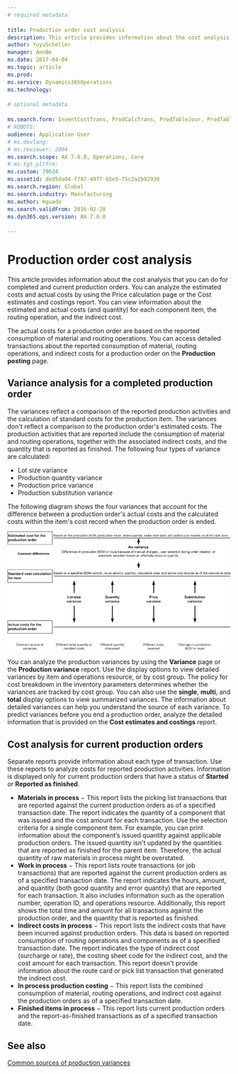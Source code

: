 ```yaml
---
# required metadata

title: Production order cost analysis
description: This article provides information about the cost analysis that you can do for completed and current production orders. You can analyze the estimated costs and actual costs by using the Price calculation page or the Cost estimates and costings report. You can view information about the estimated and actual costs (and quantity) for each component item, the routing operation, and the indirect cost.
author: YuyuScheller
manager: AnnBe
ms.date: 2017-04-04
ms.topic: article
ms.prod: 
ms.service: Dynamics365Operations
ms.technology: 

# optional metadata

ms.search.form: InventCostTrans, ProdCalcTrans, ProdTableJour, ProdTableListPage
# ROBOTS: 
audience: Application User
# ms.devlang: 
# ms.reviewer: 2094
ms.search.scope: AX 7.0.0, Operations, Core
# ms.tgt_pltfrm: 
ms.custom: 79634
ms.assetid: ded5da04-f787-49f7-b5e5-75c2a2b92930
ms.search.region: Global
ms.search.industry: Manufacturing
ms.author: mguada
ms.search.validFrom: 2016-02-28
ms.dyn365.ops.version: AX 7.0.0

---
```


# Production order cost analysis

This article provides information about the cost analysis that you can do for completed and current production orders. You can analyze the estimated costs and actual costs by using the Price calculation page or the Cost estimates and costings report. You can view information about the estimated and actual costs (and quantity) for each component item, the routing operation, and the indirect cost.

The actual costs for a production order are based on the reported consumption of material and routing operations. You can access detailed transactions about the reported consumption of material, routing operations, and indirect costs for a production order on the **Production posting** page.

## Variance analysis for a completed production order
The variances reflect a comparison of the reported production activities and the calculation of standard costs for the production item. The variances don't reflect a comparison to the production order's estimated costs. The production activities that are reported include the consumption of material and routing operations, together with the associated indirect costs, and the quantity that is reported as finished. The following four types of variance are calculated:

-   Lot size variance
-   Production quantity variance
-   Production price variance
-   Production substitution variance

The following diagram shows the four variances that account for the difference between a production order's actual costs and the calculated costs within the item's cost record when the production order is ended. 

![Variances that account for differences in a completed production order](./media/control.jpg) 

You can analyze the production variances by using the **Variance** page or the **Production variance** report. Use the display options to view detailed variances by item and operations resource, or by cost group. The policy for cost breakdown in the inventory parameters determines whether the variances are tracked by cost group. You can also use the **single**, **multi**, and **total** display options to view summarized variances. The information about detailed variances can help you understand the source of each variance. To predict variances before you end a production order, analyze the detailed information that is provided on the **Cost estimates and costings** report.

## Cost analysis for current production orders
Separate reports provide information about each type of transaction. Use these reports to analyze costs for reported production activities. Information is displayed only for current production orders that have a status of **Started** or **Reported as finished**.

-   **Materials in process** − This report lists the picking list transactions that are reported against the current production orders as of a specified transaction date. The report indicates the quantity of a component that was issued and the cost amount for each transaction. Use the selection criteria for a single component item. For example, you can print information about the component’s issued quantity against applicable production orders. The issued quantity isn't updated by the quantities that are reported as finished for the parent item. Therefore, the actual quantity of raw materials in process might be overstated.
-   **Work in process** − This report lists route transactions (or job transactions) that are reported against the current production orders as of a specified transaction date. The report indicates the hours, amount, and quantity (both good quantity and error quantity) that are reported for each transaction. It also includes information such as the operation number, operation ID, and operations resource. Additionally, this report shows the total time and amount for all transactions against the production order, and the quantity that is reported as finished.
-   **Indirect costs in process** − This report lists the indirect costs that have been incurred against production orders. This data is based on reported consumption of routing operations and components as of a specified transaction date. The report indicates the type of indirect cost (surcharge or rate), the costing sheet code for the indirect cost, and the cost amount for each transaction. This report doesn't provide information about the route card or pick list transaction that generated the indirect cost.
-   **In process production costing** − This report lists the combined consumption of material, routing operations, and indirect cost against the production orders as of a specified transaction date.
-   **Finished items in process** − This report lists current production orders and the report-as-finished transactions as of a specified transaction date.


See also
--------

[Common sources of production variances](common-sources-of-production-variances.md)

